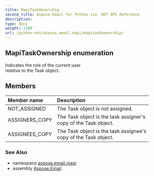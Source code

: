 ```yaml
---
title: MapiTaskOwnership
second_title: Aspose.Email for Python via .NET API Reference
description: 
type: docs
weight: 1180
url: /python-net/aspose.email.mapi/mapitaskownership/
---
```


## MapiTaskOwnership enumeration

Indicates the role of the current user <br/>            relative to the Task object.

## Members
| Member name | Description |
| :- | :- |
|NOT_ASSIGNED|The Task object is not assigned.|
|ASSIGNERS_COPY|The Task object is the task assigner's <br/>            copy of the Task object.|
|ASSIGNEES_COPY|The Task object is the task assignee's <br/>            copy of the Task object.|

### See Also

* namespace [aspose.email.mapi](/email/python-net/aspose.email.mapi/)
* assembly [Aspose.Email](/email/python-net/)

